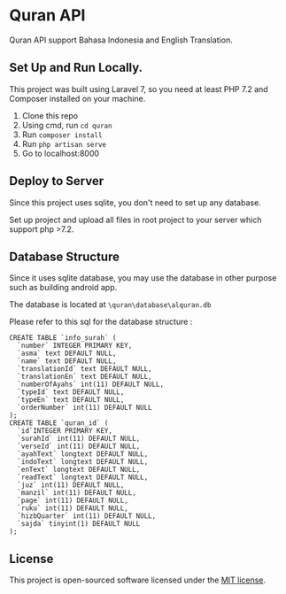 # Quran API
Quran API support Bahasa Indonesia and English Translation. 

## Set Up and Run Locally.
This project was built using Laravel 7, so you need at least PHP 7.2 and Composer installed on your machine.

1. Clone this repo
2. Using cmd, run `cd quran`
3. Run `composer install`
1. Run `php artisan serve`
2. Go to localhost:8000

## Deploy to Server
Since this project uses sqlite, you don't need to set up any database. 

Set up project and upload all files in root project to your server which support php >7.2.

## Database Structure
Since it uses sqlite database, you may use the database in other purpose such as building android app.

The database is located at `\quran\database\alquran.db`

Please refer to this sql for the database structure :

```
CREATE TABLE `info_surah` (
  `number` INTEGER PRIMARY KEY,
  `asma` text DEFAULT NULL,
  `name` text DEFAULT NULL,
  `translationId` text DEFAULT NULL,
  `translationEn` text DEFAULT NULL,
  `numberOfAyahs` int(11) DEFAULT NULL,
  `typeId` text DEFAULT NULL,
  `typeEn` text DEFAULT NULL,
  `orderNumber` int(11) DEFAULT NULL
);
CREATE TABLE `quran_id` (
  `id`INTEGER PRIMARY KEY,
  `surahId` int(11) DEFAULT NULL,
  `verseId` int(11) DEFAULT NULL,
  `ayahText` longtext DEFAULT NULL,
  `indoText` longtext DEFAULT NULL,
  `enText` longtext DEFAULT NULL,
  `readText` longtext DEFAULT NULL,
  `juz` int(11) DEFAULT NULL,
  `manzil` int(11) DEFAULT NULL,
  `page` int(11) DEFAULT NULL,
  `ruku` int(11) DEFAULT NULL,
  `hizbQuarter` int(11) DEFAULT NULL,
  `sajda` tinyint(1) DEFAULT NULL
);
```

## License
This project is open-sourced software licensed under the [MIT license](https://opensource.org/licenses/MIT).
